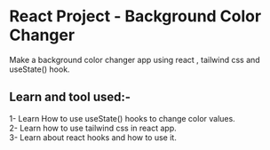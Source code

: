 # React Project - Background Color Changer

Make a background color changer app using react , tailwind css and useState() hook.

## Learn and tool used:-

1- Learn How to use useState() hooks to change color values.<br/>
2- Learn how to use tailwind css in react app.<br/>
3- Learn about react hooks and how to use it.<br/>

